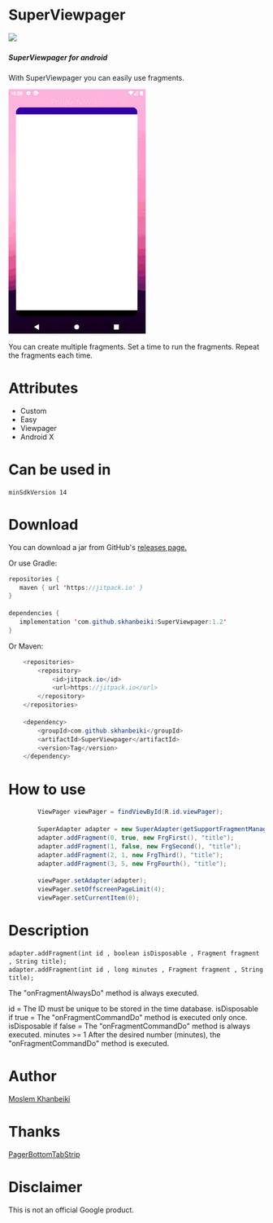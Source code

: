 # SuperViewpager
[![](https://jitpack.io/v/skhanbeiki/SuperViewpager.svg)](https://jitpack.io/#skhanbeiki/SuperViewpager)
##### SuperViewpager for android

With SuperViewpager you can easily use fragments.

 ![alt text](https://github.com/skhanbeiki/SuperViewpager/blob/master/image/viewpager.gif)
 
You can create multiple fragments.
Set a time to run the fragments.
Repeat the fragments each time.


# Attributes
+ Custom
+ Easy
+ Viewpager
+ Android X

# Can be used in 
```
minSdkVersion 14
```

# Download
You can download a jar from GitHub's [releases page.](https://github.com/skhanbeiki/SuperViewpager/releases)


Or use Gradle:

```java
repositories {
   maven { url 'https://jitpack.io' }
}

dependencies {
   implementation 'com.github.skhanbeiki:SuperViewpager:1.2'
}
```
Or Maven:
```java
	<repositories>
		<repository>
		    <id>jitpack.io</id>
		    <url>https://jitpack.io</url>
		</repository>
	</repositories>
 
 	<dependency>
	    <groupId>com.github.skhanbeiki</groupId>
	    <artifactId>SuperViewpager</artifactId>
	    <version>Tag</version>
	</dependency>
```

# How to use

```java
        ViewPager viewPager = findViewById(R.id.viewPager);
        
        SuperAdapter adapter = new SuperAdapter(getSupportFragmentManager(), 0);
        adapter.addFragment(0, true, new FrgFirst(), "title");
        adapter.addFragment(1, false, new FrgSecond(), "title");
        adapter.addFragment(2, 1, new FrgThird(), "title");
        adapter.addFragment(3, 5, new FrgFourth(), "title");
        
        viewPager.setAdapter(adapter);
        viewPager.setOffscreenPageLimit(4);
        viewPager.setCurrentItem(0);
```
# Description
```
adapter.addFragment(int id , boolean isDisposable , Fragment fragment , String title);
adapter.addFragment(int id , long minutes , Fragment fragment , String title);
```
The "onFragmentAlwaysDo" method is always executed.

id = The ID must be unique to be stored in the time database.
isDisposable if true = The "onFragmentCommandDo" method is executed only once.
isDisposable if false = The "onFragmentCommandDo" method is always executed.
minutes >= 1 After the desired number (minutes), the "onFragmentCommandDo" method is executed.
# Author

[Moslem Khanbeiki](http://khanbeiki.ir/)

# Thanks

[PagerBottomTabStrip](https://github.com/tyzlmjj/PagerBottomTabStrip)

# Disclaimer

This is not an official Google product.
